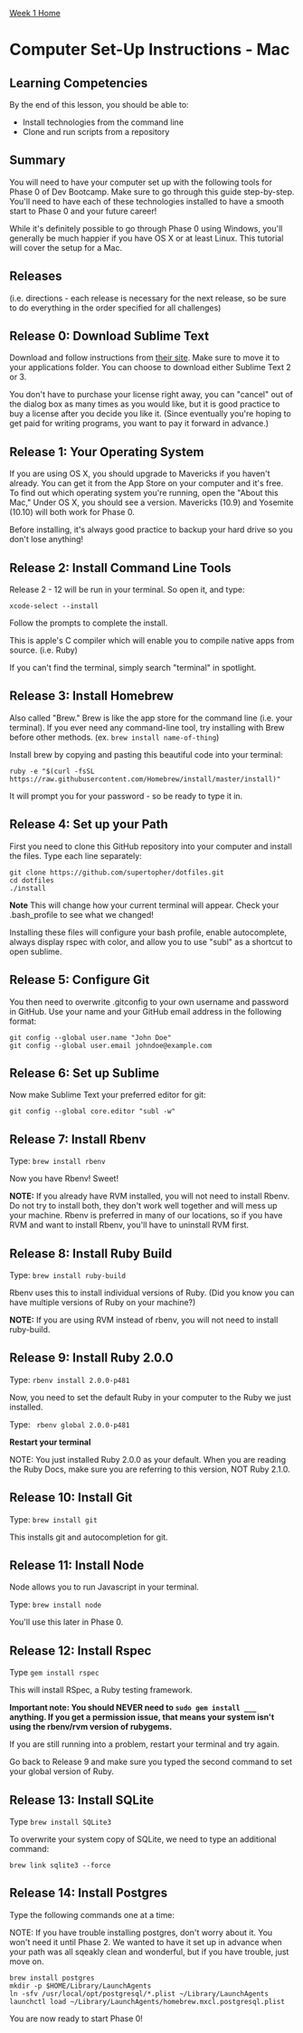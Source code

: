 [Week 1 Home](../)

# Computer Set-Up Instructions - Mac

## Learning Competencies
By the end of this lesson, you should be able to:
- Install technologies from the command line
- Clone and run scripts from a repository


## Summary
You will need to have your computer set up with the following tools for Phase 0 of Dev Bootcamp. Make sure to go through this guide step-by-step. You'll need to have each of these technologies installed to have a smooth start to Phase 0 and your future career!

While it's definitely possible to go through Phase 0 using Windows, you'll generally be much happier if you have OS X or at least Linux. This tutorial will cover the setup for a Mac.

## Releases
(i.e. directions - each release is necessary for the next release, so be sure to do everything in the order specified for all challenges)

## Release 0: Download Sublime Text
Download and follow instructions from [their site](http://www.sublimetext.com). Make sure to move it to your applications folder. You can choose to download either Sublime Text 2 or 3.

You don't have to purchase your license right away, you can "cancel" out of the dialog box as many times as you would like, but it is good practice to buy a license after you decide you like it. (Since eventually you're hoping to get paid for writing programs, you want to pay it forward in advance.)

## Release 1: Your Operating System
If you are using OS X, you should upgrade to Mavericks if you haven't already. You can get it from the App Store on your computer and it's free. To find out which operating system you're running, open the "About this Mac," Under OS X, you should see a version. Mavericks (10.9) and Yosemite (10.10) will both work for Phase 0.

Before installing, it's always good practice to backup your hard drive so you don't lose anything!

## Release 2: Install Command Line Tools
Release 2 - 12 will be run in your terminal. So open it, and type:

```shell
xcode-select --install
```

Follow the prompts to complete the install.

This is apple's C compiler which will enable you to compile native apps from source. (i.e. Ruby)

If you can't find the terminal, simply search "terminal" in spotlight.

## Release 3: Install Homebrew
Also called "Brew." Brew is like the app store for the command line (i.e. your terminal). If you ever need any command-line tool, try installing with Brew before other methods. (ex. ```brew install name-of-thing```)

Install brew by copying and pasting this beautiful code into your terminal:

```shell
ruby -e "$(curl -fsSL https://raw.githubusercontent.com/Homebrew/install/master/install)"
```
It will prompt you for your password - so be ready to type it in.

## Release 4: Set up your Path
First you need to clone this GitHub repository into your computer and install the files. Type each line separately:

```shell
git clone https://github.com/supertopher/dotfiles.git
cd dotfiles
./install
```
**Note** This will change how your current terminal will appear. Check your .bash_profile to see what we changed!

Installing these files will configure your bash profile, enable autocomplete, always display rspec with color, and allow you to use "subl" as a shortcut to open sublime.

## Release 5: Configure Git
You then need to overwrite .gitconfig to your own username and password in GitHub. Use your name and your GitHub email address in the following format:

```shell
git config --global user.name "John Doe"
git config --global user.email johndoe@example.com
```

## Release 6: Set up Sublime

Now make Sublime Text your preferred editor for git:
```shell
git config --global core.editor "subl -w"
```

## Release 7: Install Rbenv
Type: ```brew install rbenv```

Now you have Rbenv! Sweet!

**NOTE:** If you already have RVM installed, you will not need to install Rbenv. Do not try to install both, they don't work well together and will mess up your machine. Rbenv is preferred in many of our locations, so if you have RVM and want to install Rbenv, you'll have to uninstall RVM first.

## Release 8: Install Ruby Build
Type: ```brew install ruby-build```

Rbenv uses this to install individual versions of Ruby. (Did you know you can have multiple versions of Ruby on your machine?)

**NOTE:** If you are using RVM instead of rbenv, you will not need to install ruby-build.

## Release 9: Install Ruby 2.0.0
Type: ```rbenv install 2.0.0-p481```

Now, you need to set the default Ruby in your computer to the Ruby we just installed.

Type: ``` rbenv global 2.0.0-p481```

**Restart your terminal**

NOTE: You just installed Ruby 2.0.0 as your default. When you are reading the Ruby Docs, make sure you are referring to this version, NOT Ruby 2.1.0.

## Release 10: Install Git
Type: ```brew install git```

This installs git and autocompletion for git.

## Release 11: Install Node
Node allows you to run Javascript in your terminal.

Type: ```brew install node```

You'll use this later in Phase 0.

## Release 12: Install Rspec
Type ```gem install rspec```

This will install RSpec, a Ruby testing framework.

**Important note: You should NEVER need to `sudo gem install ___` anything. If you get a permission issue, that means your system isn't using the rbenv/rvm version of rubygems.**

If you are still running into a problem, restart your terminal and try again.

Go back to Release 9 and make sure you typed the second command to set your global version of Ruby.

## Release 13: Install SQLite
Type ```brew install SQLite3```

To overwrite your system copy of SQLite, we need to type an additional command:

```brew link sqlite3 --force```

## Release 14: Install Postgres
Type the following commands one at a time:

NOTE: If you have trouble installing postgres, don't worry about it. You won't need it until Phase 2. We wanted to have it set up in advance when your path was all sqeakly clean and wonderful, but if you have trouble, just move on.

```shell
brew install postgres
mkdir -p $HOME/Library/LaunchAgents
ln -sfv /usr/local/opt/postgresql/*.plist ~/Library/LaunchAgents
launchctl load ~/Library/LaunchAgents/homebrew.mxcl.postgresql.plist
```

You are now ready to start Phase 0!

